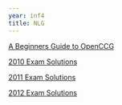 ```yaml
---
year: inf4
title: NLG
---
```


[A Beginners Guide to OpenCCG](http://homepages.inf.ed.ac.uk/mmcconvi/openccg/)

[2010 Exam Solutions](https://docs.google.com/document/d/1BpcNtpDdD22qHuTJbXLZxgsg0VJG_GYo_6vGuuMZN08/edit#)

[2011 Exam Solutions](https://docs.google.com/document/d/1sI5XHV1c1zkEU1gZx-U71H8xQAlkC5nAWILCnHxD6cY/edit#heading=h.ubgwb6ej4nje)

[2012 Exam Solutions](https://docs.google.com/document/d/138oVNVAQY-QkLclN8BTEdN_KF2iAAQThIGhzHE_jq7I/edit#heading=h.rg0e4vyyzmqk)
